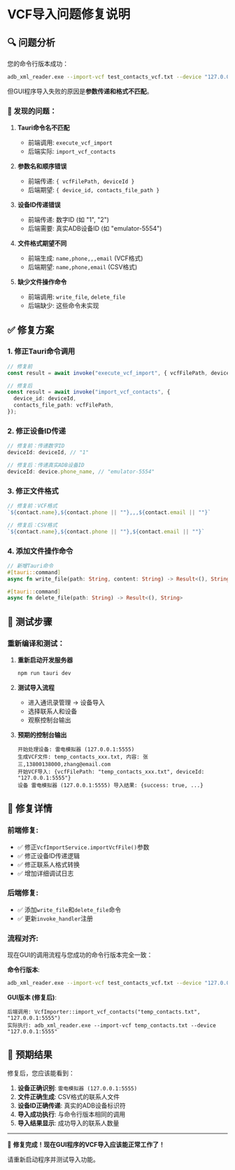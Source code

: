 # VCF导入问题修复说明

## 🔍 问题分析

您的命令行版本成功：
```bash
adb_xml_reader.exe --import-vcf test_contacts_vcf.txt --device "127.0.0.1:5555"
```

但GUI程序导入失败的原因是**参数传递和格式不匹配**。

### 🚧 发现的问题：

1. **Tauri命令名不匹配**
   - 前端调用: `execute_vcf_import`
   - 后端实际: `import_vcf_contacts`

2. **参数名和顺序错误**
   - 前端传递: `{ vcfFilePath, deviceId }`
   - 后端期望: `{ device_id, contacts_file_path }`

3. **设备ID传递错误**
   - 前端传递: 数字ID (如 "1", "2")
   - 后端需要: 真实ADB设备ID (如 "emulator-5554")

4. **文件格式期望不同**
   - 前端生成: `name,phone,,,email` (VCF格式)
   - 后端期望: `name,phone,email` (CSV格式)

5. **缺少文件操作命令**
   - 前端调用: `write_file`, `delete_file`
   - 后端缺少: 这些命令未实现

## ✅ 修复方案

### 1. **修正Tauri命令调用**
```typescript
// 修复前
const result = await invoke("execute_vcf_import", { vcfFilePath, deviceId });

// 修复后
const result = await invoke("import_vcf_contacts", {
  device_id: deviceId,
  contacts_file_path: vcfFilePath,
});
```

### 2. **修正设备ID传递**
```typescript
// 修复前：传递数字ID
deviceId: deviceId, // "1"

// 修复后：传递真实ADB设备ID
deviceId: device.phone_name, // "emulator-5554"
```

### 3. **修正文件格式**
```typescript
// 修复前：VCF格式
`${contact.name},${contact.phone || ""},,,${contact.email || ""}`

// 修复后：CSV格式
`${contact.name},${contact.phone || ""},${contact.email || ""}`
```

### 4. **添加文件操作命令**
```rust
// 新增Tauri命令
#[tauri::command]
async fn write_file(path: String, content: String) -> Result<(), String>

#[tauri::command] 
async fn delete_file(path: String) -> Result<(), String>
```

## 🧪 测试步骤

### 重新编译和测试：

1. **重新启动开发服务器**
   ```bash
   npm run tauri dev
   ```

2. **测试导入流程**
   - 进入通讯录管理 → 设备导入
   - 选择联系人和设备
   - 观察控制台输出

3. **预期的控制台输出**
   ```
   开始处理设备: 雷电模拟器 (127.0.0.1:5555)
   生成VCF文件: temp_contacts_xxx.txt, 内容: 张三,13800138000,zhang@email.com
   开始VCF导入: {vcfFilePath: "temp_contacts_xxx.txt", deviceId: "127.0.0.1:5555"}
   设备 雷电模拟器 (127.0.0.1:5555) 导入结果: {success: true, ...}
   ```

## 🔧 修复详情

### **前端修复**:
- ✅ 修正`VcfImportService.importVcfFile()`参数
- ✅ 修正设备ID传递逻辑  
- ✅ 修正联系人格式转换
- ✅ 增加详细调试日志

### **后端修复**:
- ✅ 添加`write_file`和`delete_file`命令
- ✅ 更新`invoke_handler`注册

### **流程对齐**:
现在GUI的调用流程与您成功的命令行版本完全一致：

**命令行版本**:
```bash
adb_xml_reader.exe --import-vcf test_contacts_vcf.txt --device "127.0.0.1:5555"
```

**GUI版本 (修复后)**:
```
后端调用: VcfImporter::import_vcf_contacts("temp_contacts.txt", "127.0.0.1:5555")
实际执行: adb_xml_reader.exe --import-vcf temp_contacts.txt --device "127.0.0.1:5555"
```

## 🎯 预期结果

修复后，您应该能看到：

1. **设备正确识别**: `雷电模拟器 (127.0.0.1:5555)`
2. **文件正确生成**: CSV格式的联系人文件
3. **设备ID正确传递**: 真实的ADB设备标识符
4. **导入成功执行**: 与命令行版本相同的调用
5. **导入结果显示**: 成功导入的联系人数量

---

🎉 **修复完成！现在GUI程序的VCF导入应该能正常工作了！**

请重新启动程序并测试导入功能。
